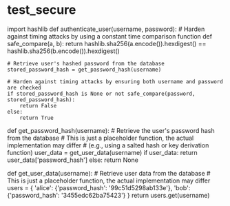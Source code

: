 # test_secure
import hashlib
def authenticate_user(username, password):
    # Harden against timing attacks by using a constant time comparison function
    def safe_compare(a, b):
        return hashlib.sha256(a.encode()).hexdigest() == hashlib.sha256(b.encode()).hexdigest()

    # Retrieve user's hashed password from the database
    stored_password_hash = get_password_hash(username)

    # Harden against timing attacks by ensuring both username and password are checked
    if stored_password_hash is None or not safe_compare(password, stored_password_hash):
        return False
    else:
        return True

def get_password_hash(username):
    # Retrieve the user's password hash from the database
    # This is just a placeholder function, the actual implementation may differ
    # (e.g., using a salted hash or key derivation function)
    user_data = get_user_data(username)
    if user_data:
        return user_data['password_hash']
    else:
        return None

def get_user_data(username):
    # Retrieve user data from the database
    # This is just a placeholder function, the actual implementation may differ
    users = {
        'alice': {'password_hash': '99c51d5298ab133e'},
        'bob': {'password_hash': '3455edc62ba75423'}
    }
    return users.get(username)
